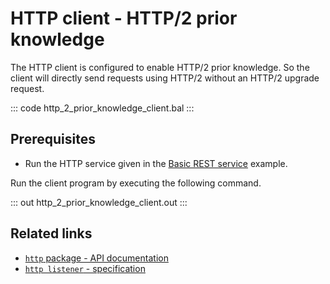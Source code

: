 # HTTP client - HTTP/2 prior knowledge

The HTTP client is configured to enable HTTP/2 prior knowledge. So the client will directly send requests using HTTP/2 without an HTTP/2 upgrade request.

::: code http_2_prior_knowledge_client.bal :::

## Prerequisites
- Run the HTTP service given in the [Basic REST service](/learn/by-example/http-basic-rest-service/) example.

Run the client program by executing the following command.

::: out http_2_prior_knowledge_client.out :::

## Related links
- [`http` package - API documentation](https://lib.ballerina.io/ballerina/http/latest/)
- [`http listener` - specification](https://ballerina.io/spec/http/#21-listener)

